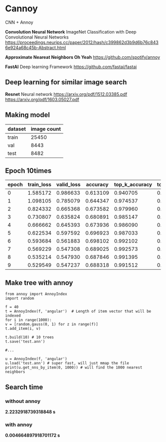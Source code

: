# Cannoy

CNN + Annoy

**Convolution Neural Network**
ImageNet Classification with Deep Convolutional Neural Networks
https://proceedings.neurips.cc/paper/2012/hash/c399862d3b9d6b76c8436e924a68c45b-Abstract.html

**Approximate Neareat Neighbors Oh Yeah**
https://github.com/spotify/annoy

**FastAI**
Deep learning Framework 
https://github.com/fastai/fastai


## Deep learning for similar image search

**Resnet** 
Neural network
https://arxiv.org/pdf/1512.03385.pdf
https://arxiv.org/pdf/1603.05027.pdf

## Making model
|dataset|image count|
|-------|-----------|
|train|25450|
|val|8443|
|test|8482|

## Epoch 10times
|epoch|train_loss|valid_loss|accuracy|top_k_accuracy|top_k_accuracy|time|
|-----|----------|----------|--------|--------------|--------------|----|
|0|1.585172|0.986633|0.613109|0.940705|0.983261|02:05|
|1|1.098105|0.785079|0.644347|0.974537|0.995638|02:04|
|2|0.824332|0.665368|0.673582|0.979960|0.998114|02:05|
|3|0.730807|0.635824|0.680891|0.985147|0.998585|02:06|
|4|0.666662|0.645393|0.673936|0.986090|0.998468|02:06|
|5|0.622534|0.597592|0.696923|0.987033|0.998468|02:05|
|6|0.593684|0.561883|0.698102|0.992102|0.998939|02:05|
|7|0.569229|0.547308|0.689025|0.992573|0.999175|02:05|
|8|0.535214|0.547930|0.687846|0.991395|0.998821|02:05|
|9|0.529549|0.547237|0.688318|0.991512|0.998821|02:06|

## Make tree with annoy

	from annoy import AnnoyIndex
	import random

	f = 40
	t = AnnoyIndex(f, 'angular')  # Length of item vector that will be indexed
	for i in range(1000):
    v = [random.gauss(0, 1) for z in range(f)]
    t.add_item(i, v)

	t.build(10) # 10 trees
	t.save('test.ann')

	#...
	
	u = AnnoyIndex(f, 'angular')
	u.load('test.ann') # super fast, will just mmap the file
	print(u.get_nns_by_item(0, 1000)) # will find the 1000 nearest neighbors


## Search time

### without annoy
**2.2232918739318848 s**

### with annoy
**0.004664897918701172 s**
